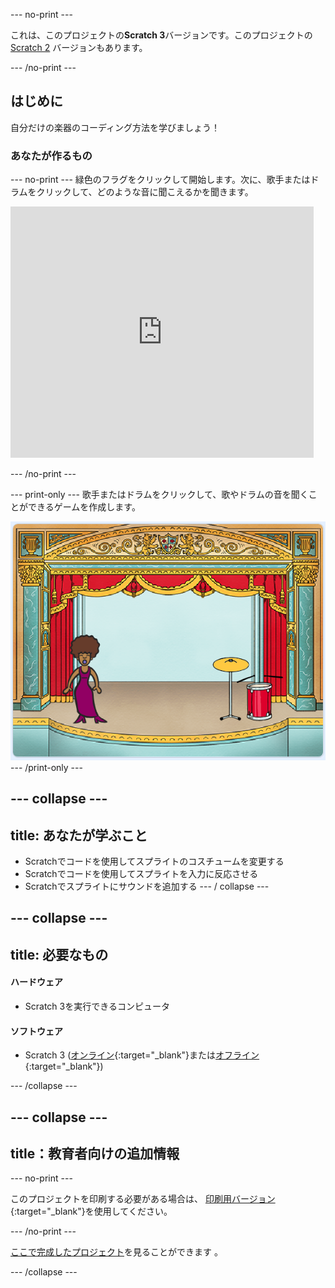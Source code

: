 \--- no-print \---

これは、このプロジェクトの**Scratch 3**バージョンです。このプロジェクトの[ Scratch 2](https://projects.raspberrypi.org/en/projects/rock-band-scratch2) バージョンもあります。

\--- /no-print \---

## はじめに

自分だけの楽器のコーディング方法を学びましょう！

### あなたが作るもの

\--- no-print \--- 緑色のフラグをクリックして開始します。次に、歌手またはドラムをクリックして、どのような音に聞こえるかを聞きます。

<div class="scratch-preview">
  <iframe allowtransparency="true" width="485" height="402" src="https://scratch.mit.edu/projects/embed/276872220/?autostart=false" frameborder="0" scrolling="no"></iframe>
</div>

\--- /no-print \---

\--- print-only \--- 歌手またはドラムをクリックして、歌やドラムの音を聞くことができるゲームを作成します。

![ゲームのスクリーンショット](images/demo.png) \--- /print-only \---

## \--- collapse \---

## title: あなたが学ぶこと

+ Scratchでコードを使用してスプライトのコスチュームを変更する
+ Scratchでコードを使用してスプライトを入力に反応させる
+ Scratchでスプライトにサウンドを追加する \--- / collapse \---

## \--- collapse \---

## title: 必要なもの

#### ハードウェア

+ Scratch 3を実行できるコンピュータ

#### ソフトウェア

+ Scratch 3 ([オンライン](http://rpf.io/scratchon){:target="_blank"}または[オフライン](http://rpf.io/scratchoff){:target="_blank"})

\--- /collapse \---

## \--- collapse \---

## title：教育者向けの追加情報

\--- no-print \---

このプロジェクトを印刷する必要がある場合は、 [印刷用バージョン](https://projects.raspberrypi.org/en/projects/rock-band/print){:target="_blank"}を使用してください。

\--- /no-print \---

[ここで完成したプロジェクト](http://rpf.io/p/en/rock-band-get)を見ることができます 。

\--- /collapse \---